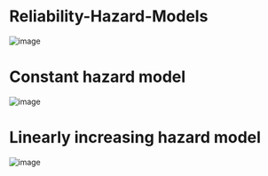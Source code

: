 # Reliability-Hazard-Models
![image](https://github.com/Divya-Samudra/Reliability-Hazard-Models/assets/130666521/13021b2a-deb3-41f2-8db2-fd65c8553249)
# Constant hazard model
![image](https://github.com/Divya-Samudra/Reliability-Hazard-Models/assets/130666521/c0707c88-f129-45d9-9b1f-da37855312a2)
# Linearly increasing hazard model
![image](https://github.com/Divya-Samudra/Reliability-Hazard-Models/assets/130666521/fcea0f1d-86c1-41c1-9c96-c1e667ff730a)
